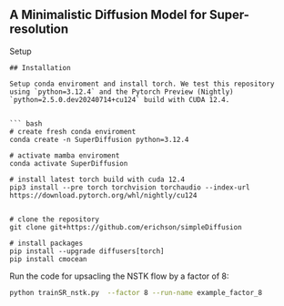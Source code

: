 ## A Minimalistic Diffusion Model for Super-resolutionSetup```## InstallationSetup conda enviroment and install torch. We test this repository using `python=3.12.4` and the Pytorch Preview (Nightly) `python=2.5.0.dev20240714+cu124` build with CUDA 12.4.``` bash# create fresh conda enviromentconda create -n SuperDiffusion python=3.12.4# activate mamba enviromentconda activate SuperDiffusion# install latest torch build with cuda 12.4pip3 install --pre torch torchvision torchaudio --index-url https://download.pytorch.org/whl/nightly/cu124# clone the repositorygit clone git+https://github.com/erichson/simpleDiffusion# install packagespip install --upgrade diffusers[torch]pip install cmocean```Run the code for upsacling the NSTK flow by a factor of 8:``` bashpython trainSR_nstk.py  --factor 8 --run-name example_factor_8```